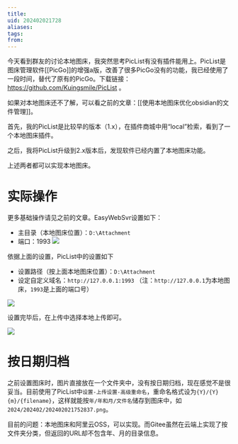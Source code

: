 ```yaml
---
title: 
uid: 202402021728
aliases: 
tags: 
from:
---
```

今天看到群友的讨论本地图床，我突然思考PicList有没有插件能用上。PicList是图床管理软件[[PicGo]]的增强a版，改善了很多PicGo没有的功能，我已经使用了一段时间，替代了原有的PicGo。下载链接： https://github.com/Kuingsmile/PicList 。

如果对本地图床还不了解，可以看之前的文章：[[使用本地图床优化obsidian的文件管理]]。

首先，我的PicList是比较早的版本（1.x），在插件商城中用“local”检索，看到了一个本地图床插件。

之后，我将PicList升级到2.x版本后，发现软件已经内置了本地图床功能。

上述两者都可以实现本地图床。

# 实际操作
更多基础操作请见之前的文章。EasyWebSvr设置如下：
- 主目录（本地图床位置）：`D:\Attachment`
- 端口：1993
![](https://gitee.com/cyddgi/picture-store/raw/master/img/2024/02/202402021738890.png)

依据上面的设置，PicList中的设置如下
- 设置路径（按上面本地图床位置）：`D:\Attachment`
- 设定自定义域名：`http://127.0.0.1:1993` （注：`http://127.0.0.1`为本地图床，`1993`是上面的端口号）

![](https://gitee.com/cyddgi/picture-store/raw/master/img/2024/02/202402021743510.png)

设置完毕后，在上传中选择本地上传即可。

![](https://gitee.com/cyddgi/picture-store/raw/master/img/2024/02/202402021748135.png)


# 按日期归档
之前设置图床时，图片直接放在一个文件夹中，没有按日期归档，现在感觉不是很妥当。目前使用了PicList中`设置-上传设置-高级重命名`，重命名格式设为`{Y}/{Y}{m}/{filename}`，这样就能按`年/年和月/文件名`储存到图床中，如`2024/202402/202402021752837.png`。

目前的问题：本地图床和阿里云OSS，可以实现。而Gitee虽然在云端上实现了按文件夹分类，但返回的URL却不包含年、月的目录信息。
